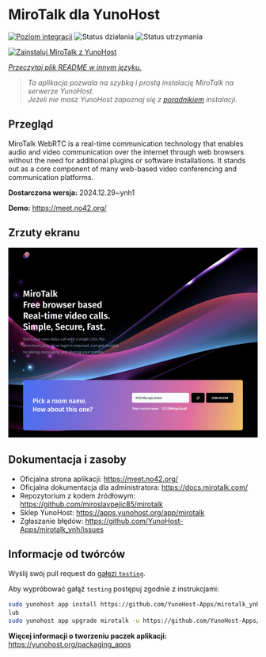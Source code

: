 <!--
To README zostało automatycznie wygenerowane przez <https://github.com/YunoHost/apps/tree/master/tools/readme_generator>
Nie powinno być ono edytowane ręcznie.
-->

# MiroTalk dla YunoHost

[![Poziom integracji](https://apps.yunohost.org/badge/integration/mirotalk)](https://ci-apps.yunohost.org/ci/apps/mirotalk/)
![Status działania](https://apps.yunohost.org/badge/state/mirotalk)
![Status utrzymania](https://apps.yunohost.org/badge/maintained/mirotalk)

[![Zainstaluj MiroTalk z YunoHost](https://install-app.yunohost.org/install-with-yunohost.svg)](https://install-app.yunohost.org/?app=mirotalk)

*[Przeczytaj plik README w innym języku.](./ALL_README.md)*

> *Ta aplikacja pozwala na szybką i prostą instalację MiroTalk na serwerze YunoHost.*  
> *Jeżeli nie masz YunoHost zapoznaj się z [poradnikiem](https://yunohost.org/install) instalacji.*

## Przegląd

MiroTalk WebRTC is a real-time communication technology that enables audio and video communication over the internet through web browsers without the need for additional plugins or software installations. It stands out as a core component of many web-based video conferencing and communication platforms.


**Dostarczona wersja:** 2024.12.29~ynh1

**Demo:** <https://meet.no42.org/>

## Zrzuty ekranu

![Zrzut ekranu z MiroTalk](./doc/screenshots/screenshot.png)

## Dokumentacja i zasoby

- Oficjalna strona aplikacji: <https://meet.no42.org/>
- Oficjalna dokumentacja dla administratora: <https://docs.mirotalk.com/>
- Repozytorium z kodem źródłowym: <https://github.com/miroslavpejic85/mirotalk>
- Sklep YunoHost: <https://apps.yunohost.org/app/mirotalk>
- Zgłaszanie błędów: <https://github.com/YunoHost-Apps/mirotalk_ynh/issues>

## Informacje od twórców

Wyślij swój pull request do [gałęzi `testing`](https://github.com/YunoHost-Apps/mirotalk_ynh/tree/testing).

Aby wypróbować gałąź `testing` postępuj zgodnie z instrukcjami:

```bash
sudo yunohost app install https://github.com/YunoHost-Apps/mirotalk_ynh/tree/testing --debug
lub
sudo yunohost app upgrade mirotalk -u https://github.com/YunoHost-Apps/mirotalk_ynh/tree/testing --debug
```

**Więcej informacji o tworzeniu paczek aplikacji:** <https://yunohost.org/packaging_apps>
